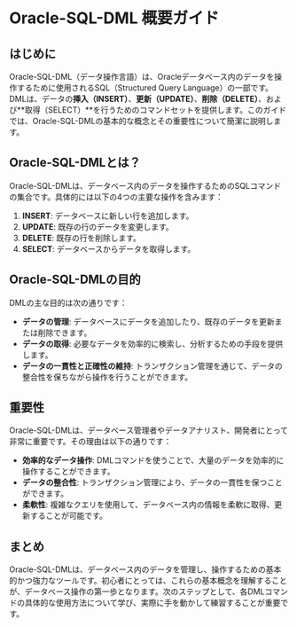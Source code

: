 # Oracle-SQL-DML 概要ガイド

## はじめに

Oracle-SQL-DML（データ操作言語）は、Oracleデータベース内のデータを操作するために使用されるSQL（Structured Query Language）の一部です。DMLは、データの**挿入（INSERT）**、**更新（UPDATE）**、**削除（DELETE）**、および**取得（SELECT）**を行うためのコマンドセットを提供します。このガイドでは、Oracle-SQL-DMLの基本的な概念とその重要性について簡潔に説明します。

## Oracle-SQL-DMLとは？

Oracle-SQL-DMLは、データベース内のデータを操作するためのSQLコマンドの集合です。具体的には以下の4つの主要な操作を含みます：

1. **INSERT**: データベースに新しい行を追加します。
2. **UPDATE**: 既存の行のデータを変更します。
3. **DELETE**: 既存の行を削除します。
4. **SELECT**: データベースからデータを取得します。

## Oracle-SQL-DMLの目的

DMLの主な目的は次の通りです：

- **データの管理**: データベースにデータを追加したり、既存のデータを更新または削除できます。
- **データの取得**: 必要なデータを効率的に検索し、分析するための手段を提供します。
- **データの一貫性と正確性の維持**: トランザクション管理を通じて、データの整合性を保ちながら操作を行うことができます。

## 重要性

Oracle-SQL-DMLは、データベース管理者やデータアナリスト、開発者にとって非常に重要です。その理由は以下の通りです：

- **効率的なデータ操作**: DMLコマンドを使うことで、大量のデータを効率的に操作することができます。
- **データの整合性**: トランザクション管理により、データの一貫性を保つことができます。
- **柔軟性**: 複雑なクエリを使用して、データベース内の情報を柔軟に取得、更新することが可能です。

## まとめ

Oracle-SQL-DMLは、データベース内のデータを管理し、操作するための基本的かつ強力なツールです。初心者にとっては、これらの基本概念を理解することが、データベース操作の第一歩となります。次のステップとして、各DMLコマンドの具体的な使用方法について学び、実際に手を動かして練習することが重要です。